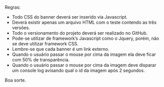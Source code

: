 Regras:

- Todo CSS do banner deverá ser inserido via Javascript.
- Deverá existir apenas um arquivo HTML com o teste contendo as três versões.
- Todo o versionamento do projeto deverá ser realizado no GitHub.
- Pode-se utilizar de framework’s Javascript como o Jquery, porém, não se deve utilizar framework CSS.
- Lembre-se que cada banner é um link externo.
- Quando o usuário passar o mouse por cima da imagem ela deve ficar com 50% de transparência.
- Quando o usuário passar o mouse por cima da imagem deve disparar um console log avisando qual o id da imagem após 2 segundos.

Boa sorte.
